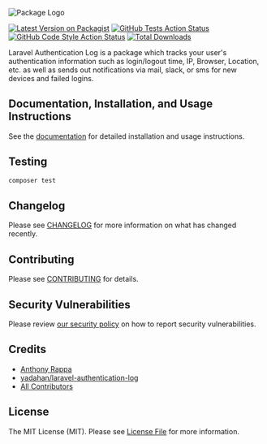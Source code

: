 ![Package Logo](https://banners.beyondco.de/Laravel%20Authentication%20Log.png?theme=dark&packageManager=composer+require&packageName=pearldrift%2Flaravel-authentication-log&pattern=hideout&style=style_1&description=Log+user+authentication+details+and+send+new+device+notifications.&md=1&showWatermark=0&fontSize=100px&images=lock-closed)

[![Latest Version on Packagist](https://img.shields.io/packagist/v/pearldrift/laravel-authentication-log.svg?style=flat-square)](https://packagist.org/packages/pearldrift/laravel-authentication-log)
[![GitHub Tests Action Status](https://img.shields.io/github/workflow/status/pearldrift/laravel-authentication-log/run-tests?label=tests)](https://github.com/pearldrift/laravel-authentication-log/actions?query=workflow%3Arun-tests+branch%3Amain)
[![GitHub Code Style Action Status](https://img.shields.io/github/workflow/status/pearldrift/laravel-authentication-log/Check%20&%20fix%20styling?label=code%20style)](https://github.com/pearldrift/laravel-authentication-log/actions?query=workflow%3A"Check+%26+fix+styling"+branch%3Amain)
[![Total Downloads](https://img.shields.io/packagist/dt/pearldrift/laravel-authentication-log.svg?style=flat-square)](https://packagist.org/packages/pearldrift/laravel-authentication-log)

Laravel Authentication Log is a package which tracks your user's authentication information such as login/logout time, IP, Browser, Location, etc. as well as sends out notifications via mail, slack, or sms for new devices and failed logins.

## Documentation, Installation, and Usage Instructions

See the [documentation](https://pearldrift.com/docs/laravel-authentication-log) for detailed installation and usage instructions.

## Testing

```bash
composer test
```

## Changelog

Please see [CHANGELOG](CHANGELOG.md) for more information on what has changed recently.

## Contributing

Please see [CONTRIBUTING](.github/CONTRIBUTING.md) for details.

## Security Vulnerabilities

Please review [our security policy](../../security/policy) on how to report security vulnerabilities.

## Credits

- [Anthony Rappa](https://github.com/pearldrift)
- [yadahan/laravel-authentication-log](https://github.com/yadahan/laravel-authentication-log)
- [All Contributors](../../contributors)

## License

The MIT License (MIT). Please see [License File](LICENSE.md) for more information.
